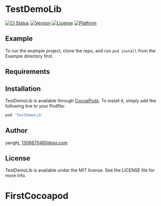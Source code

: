 # TestDemoLib

[![CI Status](https://img.shields.io/travis/yanghj/TestDemoLib.svg?style=flat)](https://travis-ci.org/yanghj/TestDemoLib)
[![Version](https://img.shields.io/cocoapods/v/TestDemoLib.svg?style=flat)](https://cocoapods.org/pods/TestDemoLib)
[![License](https://img.shields.io/cocoapods/l/TestDemoLib.svg?style=flat)](https://cocoapods.org/pods/TestDemoLib)
[![Platform](https://img.shields.io/cocoapods/p/TestDemoLib.svg?style=flat)](https://cocoapods.org/pods/TestDemoLib)

## Example

To run the example project, clone the repo, and run `pod install` from the Example directory first.

## Requirements

## Installation

TestDemoLib is available through [CocoaPods](https://cocoapods.org). To install
it, simply add the following line to your Podfile:

```ruby
pod 'TestDemoLib'
```

## Author

yanghj, 1306670460@qq.com

## License

TestDemoLib is available under the MIT license. See the LICENSE file for more info.
# FirstCocoapod


